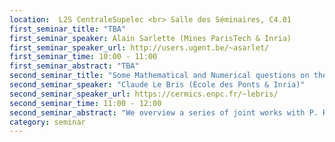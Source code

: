 ```yaml
---
location:  L2S CentraleSupelec <br> Salle des Séminaires, C4.01
first_seminar_title: "TBA"
first_seminar_speaker: Alain Sarlette (Mines ParisTech & Inria)
first_seminar_speaker_url: http://users.ugent.be/~asarlet/
first_seminar_time: 10:00 - 11:00
first_seminar_abstract: "TBA"
second_seminar_title: "Some Mathematical and Numerical questions on the Lindblad equation. Application to Quantum control."
second_seminar_speaker: "Claude Le Bris (Ecole des Ponts & Inria)"
second_seminar_speaker_url: https://cermics.enpc.fr/~lebris/
second_seminar_time: 11:00 - 12:00
second_seminar_abstract: "We overview a series of joint works with P. Rouchon (Mines de Paris) and other collaborators devoted to the mathematical analysis and the numerical simulation of high-dimensional Lindblad equations. These equations rule the time evolution of density matrices of open quantum systems. The numerical techniques we present aim at adaptively constructing a low-rank approximation of the density matrices, deriving an evolution equation for this reduced model, and using it as a surrogate model for the original evolution. Alternately, using that reduced model, we also consider and improve advanced Monte-Carlo type techniques that simulate the stochastic system of equations equivalent to the Lindblad equation. The practically relevant setting where we test our approaches arises in stabilization/control problems for quantum optics and circuits. We believe that, interestingly, our approaches may be readily adapted to problems involving the simulation and control of the evolution of density matrices in other contexts."
category: seminar
---
```

